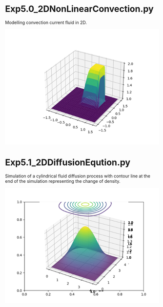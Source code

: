 # Exp5.0_2DNonLinearConvection.py

Modelling convection current fluid in 2D. 

![simulation of 2D Non Linear Convection](Exp5.0_simulation.png  "simulation")

# Exp5.1_2DDiffusionEqution.py

Simulation of a cylindrical fluid diffusion process with contour line at the end of the simulation representing the change of density. 

![simulation of 2D Diffusion of fluid](Exp5.1_simulation_end.png  "simulation")
